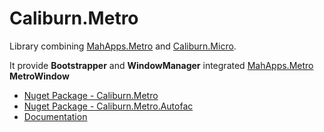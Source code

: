 Caliburn.Metro
==============

Library combining [MahApps.Metro](http://mahapps.com/MahApps.Metro/) and [Caliburn.Micro](http://caliburnmicro.codeplex.com/).

It provide **Bootstrapper** and **WindowManager** integrated  [MahApps.Metro](http://mahapps.com/MahApps.Metro/) **MetroWindow**


* [Nuget Package - Caliburn.Metro](https://nuget.org/packages/Caliburn.Metro)
* [Nuget Package - Caliburn.Metro.Autofac](https://nuget.org/packages/Caliburn.Metro.Autofac)
* [Documentation](https://github.com/ziyasal/Caliburn.Metro/wiki)

